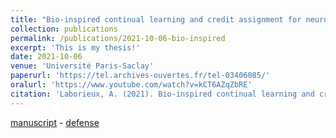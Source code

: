 ```yaml
---
title: "Bio-inspired continual learning and credit assignment for neuromorphic computing"
collection: publications
permalink: /publications/2021-10-06-bio-inspired
excerpt: 'This is my thesis!'
date: 2021-10-06
venue: 'Université Paris-Saclay'
paperurl: 'https://tel.archives-ouvertes.fr/tel-03406085/'
oralurl: 'https://www.youtube.com/watch?v=kCT6AZqZbRE'
citation: 'Laborieux, A. (2021). Bio-inspired continual learning and credit assignment for neuromorphic computing (Doctoral dissertation, Université Paris-Saclay).'
---
```


[manuscript](https://tel.archives-ouvertes.fr/tel-03406085/) - 
[defense](https://www.youtube.com/watch?v=kCT6AZqZbRE)

